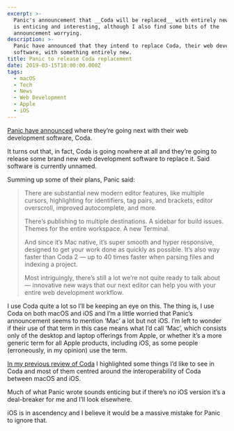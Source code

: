 ```yaml
---
excerpt: >-
  Panic's announcement that __Coda will be replaced__ with entirely new software
  is enticing and interesting, although I also find some bits of the
  announcement worrying.
description: >-
  Panic have announced that they intend to replace Coda, their web development
  software, with something entirely new.
title: Panic to release Coda replacement
date: 2019-03-15T10:00:00.000Z
tags:
  - macOS
  - Tech
  - News
  - Web Development
  - Apple
  - iOS
---
```

[Panic have announced](https://panic.com/next/) where they’re going next with their web development software, Coda.

It turns out that, in fact, Coda is going nowhere at all and they’re going to release some brand new web development software to replace it. Said software is currently unnamed.

Summing up some of their plans, Panic said:

> There are substantial new modern editor features, like multiple cursors, highlighting for identifiers, tag pairs, and brackets, editor overscroll, improved autocomplete, and more.
> 
> There’s publishing to multiple destinations. A sidebar for build issues. Themes for the entire workspace. A new Terminal.
> 
> And since it’s Mac native, it’s super smooth and hyper responsive, designed to get your work done as quickly as possible. It’s also way faster than Coda 2 — up to 40 times faster when parsing files and indexing a project.
> 
> Most intriguingly, there’s still a lot we’re not quite ready to talk about — innovative new ways that our next editor can help you with your entire web development workflow.

I use Coda quite a lot so I’ll be keeping an eye on this. The thing is, I use Coda on both macOS and iOS and I’m a little worried that Panic’s announcement seems to mention ‘Mac’ a lot but not iOS. I’m left to wonder if their use of that term in this case means what I’d call ‘Mac’, which consists only of the desktop and laptop offerings from Apple, or whether it’s a more generic term for all Apple products, including iOS, as some people (erroneously, in my opinion) use the term.

[In my previous review of Coda](/coda-review-nearly-the-perfect-code-editor) I highlighted some things I’d like to see in Coda and most of them centred around the interoperability of Coda between macOS and iOS.

Much of what Panic wrote sounds enticing but if there’s no iOS version it’s a deal-breaker for me and I’ll look elsewhere. 

iOS is in ascendency and I believe it would be a massive mistake for Panic to ignore that. 

